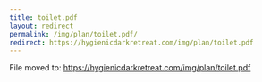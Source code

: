 ```yaml
---
title: toilet.pdf
layout: redirect
permalink: /img/plan/toilet.pdf/
redirect: https://hygienicdarkretreat.com/img/plan/toilet.pdf
---
```


File moved to: <https://hygienicdarkretreat.com/img/plan/toilet.pdf>
